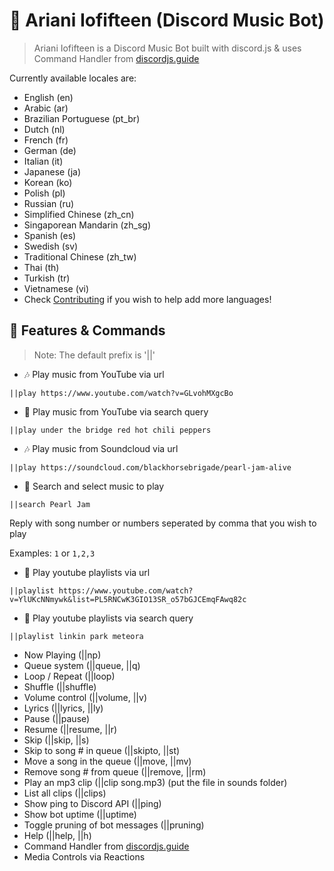 # 🤖 Ariani Iofifteen (Discord Music Bot)
> Ariani Iofifteen is a Discord Music Bot built with discord.js & uses Command Handler from [discordjs.guide](https://discordjs.guide)

Currently available locales are:
- English (en)
- Arabic (ar)
- Brazilian Portuguese (pt_br)
- Dutch (nl)
- French (fr)
- German (de)
- Italian (it)
- Japanese (ja)
- Korean (ko)
- Polish (pl)
- Russian (ru)
- Simplified Chinese (zh_cn)
- Singaporean Mandarin (zh_sg)
- Spanish (es)
- Swedish (sv)
- Traditional Chinese (zh_tw)
- Thai (th)
- Turkish (tr)
- Vietnamese (vi)
- Check [Contributing](#-contributing) if you wish to help add more languages!

## 📝 Features & Commands

> Note: The default prefix is '||'

* 🎶 Play music from YouTube via url

`||play https://www.youtube.com/watch?v=GLvohMXgcBo`

* 🔎 Play music from YouTube via search query

`||play under the bridge red hot chili peppers`

* 🎶 Play music from Soundcloud via url

`||play https://soundcloud.com/blackhorsebrigade/pearl-jam-alive`

* 🔎 Search and select music to play

`||search Pearl Jam`

Reply with song number or numbers seperated by comma that you wish to play

Examples: `1` or `1,2,3`

* 📃 Play youtube playlists via url

`||playlist https://www.youtube.com/watch?v=YlUKcNNmywk&list=PL5RNCwK3GIO13SR_o57bGJCEmqFAwq82c`

* 🔎 Play youtube playlists via search query

`||playlist linkin park meteora`
* Now Playing (||np)
* Queue system (||queue, ||q)
* Loop / Repeat (||loop)
* Shuffle (||shuffle)
* Volume control (||volume, ||v)
* Lyrics (||lyrics, ||ly)
* Pause (||pause)
* Resume (||resume, ||r)
* Skip (||skip, ||s)
* Skip to song # in queue (||skipto, ||st)
* Move a song in the queue (||move, ||mv)
* Remove song # from queue (||remove, ||rm)
* Play an mp3 clip (||clip song.mp3) (put the file in sounds folder)
* List all clips (||clips)
* Show ping to Discord API (||ping)
* Show bot uptime (||uptime)
* Toggle pruning of bot messages (||pruning)
* Help (||help, ||h)
* Command Handler from [discordjs.guide](https://discordjs.guide/)
* Media Controls via Reactions

